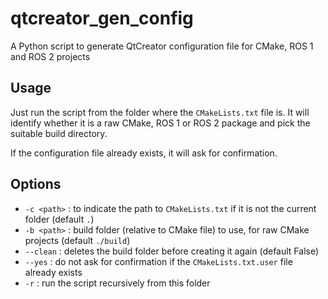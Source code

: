 # qtcreator_gen_config
A Python script to generate QtCreator configuration file for CMake, ROS 1 and ROS 2 projects


## Usage

Just run the script from the folder where the `CMakeLists.txt` file is. It will identify whether it is a raw CMake, ROS 1 or ROS 2 package and pick the suitable build directory.

If the configuration file already exists, it will ask for confirmation.

## Options

- `-c <path>` : to indicate the path to `CMakeLists.txt` if it is not the current folder (default `.`)
- `-b <path>` : build folder (relative to CMake file) to use, for raw CMake projects (default `./build`)
- `--clean` : deletes the build folder before creating it again (default False)
- `--yes` : do not ask for confirmation if the `CMakeLists.txt.user` file already exists
- `-r` : run the script recursively from this folder
